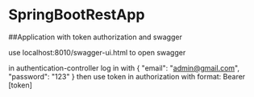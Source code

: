# SpringBootRestApp
##Application with token authorization and swagger

use localhost:8010/swagger-ui.html to open swagger

in authentication-controller log in with { "email": "admin@gmail.com", "password": "123" }
then use token in authorization with format: Bearer [token]
